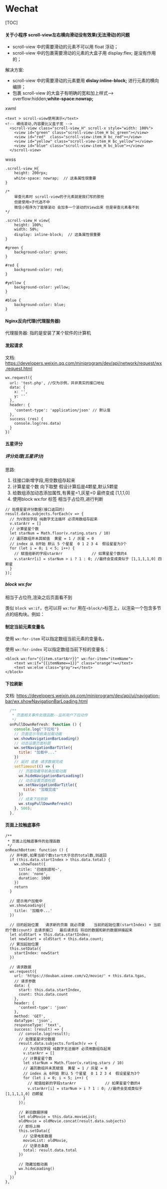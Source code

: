 

# Wechat



[TOC]

#### 关于小程序 scroll-view左右横向滑动没有效果(无法滑动)的问题

- scroll-view 中的需要滑动的元素不可以用 float 浮动；
- scroll-view 中的包裹需要滑动的元素的大盒子用 display:flex; 是没有作用的；

解决方案:

- scroll-view 中的需要滑动的元素要用 **dislay:inline-block;** 进行元素的横向编排；
- 包裹 scroll-view 的大盒子有明确的宽和加上样式-->  overflow:hidden;**white-space:nowrap;**

xwml

```
<text > scroll-view使用演示</text>
<!-- 横线滚动,内容要比父盒子宽 -->
  <scroll-view class="scroll-view_H" scroll-x style="width: 100%">
    <view id="green" class="scroll-view-item_H bc_green"></view>
    <view id="red"  class="scroll-view-item_H bc_red"></view>
    <view id="yellow" class="scroll-view-item_H bc_yellow"></view>
    <view id="blue" class="scroll-view-item_H bc_blue"></view>
  </scroll-view>
```

wxss

```
.scroll-view_H{
    height: 200rpx;
    white-space: nowrap;  // 这条属性很重要
}

/* 
    审查元素时 scroll-view的子元素就是我们写的那些
    但是使用>子代选不中
    微信小程序为了能够滚动 会加多一个滚动的View出来 但是审查元素看不到
*/

.scroll-view_H view{
    height: 100%;
    width: 50%;
    display: inline-block;  // 这条属性很重要
}

#green {
    background-color: green;
}

#red {
    background-color: red;
}

#yellow {
    background-color: yellow;
}

#blue {
    background-color: blue;
}
```



#### Nginx反向代理(代理服务器)

代理服务器: 指的是安装了某个软件的计算机



#### 发起请求

文档: https://developers.weixin.qq.com/miniprogram/dev/api/network/request/wx.request.html

```
wx.request({
  url: 'test.php', //仅为示例，并非真实的接口地址
  data: {
    x: '',
    y: ''
  },
  header: {
    'content-type': 'application/json' // 默认值
  },
  success (res) {
    console.log(res.data)
  }
})
```



#### 五星评分

##### 评分处理(五星评分)

思路:

1. 往接口新增字段,用空数组存起来
2. 计算星星个数 向下取整  假设计算后是4颗星,默认5颗星
3. 给数组添加动态添加属性,有黄星=1,灰星=0  最终变成 [1,1,1,0]
4. 使用block wx:for 标签 相当于占位符,进行判断

```
// 处理星星评分数据(接口返回的)
result.data.subjects.forEach(v => {
  // 为V添加字段 纯数字无法循环 必须用数组存起来
  v.starArr = []
  // 计算星星个数
  let starNum = Math.floor(v.rating.stars / 10)
  // 遍历数组并未其赋值  黄星 = 1 / 灰星 = 0  
  // index 从 0开始 默认 5 个星星  0 1 2 3 4  假设星星为3个  
  for (let i = 0; i < 5; i++) {
    // 赋值给新的字段starArr             // 如果星星个数的4  
    v.starArr[i] = starNum > i ? 1 : 0; //最终会变成类似于 [1,1,1,1,0] 四颗星
  }
});
```

##### block wx:for

相当于占位符,渲染之后页面看不到

类似 `block wx:if`，也可以将 `wx:for` 用在`<block/>`标签上，以渲染一个包含多节点的结构块。例如：

#### 制定当前元素变量名

使用 `wx:for-item` 可以指定数组当前元素的变量名， 

使用 `wx:for-index` 可以指定数组当前下标的变量名：

```
<block wx:for="{{item.startArr}}" wx:for-item="itemName">
	<text wx:if="{{itemName==1}}" class="orange">★</text>
	<text wx:else class="gray">★</text>
</block>
```

#### 

#### 下拉刷新

文档: https://developers.weixin.qq.com/miniprogram/dev/api/ui/navigation-bar/wx.showNavigationBarLoading.html

```javascript
  /**
   * 页面相关事件处理函数--监听用户下拉动作
   */
  onPullDownRefresh: function () {
    console.log("下拉啦")
    // 页面显示导航条加载动画
    wx.showNavigationBarLoading()
    // 动态设置页面标题
    wx.setNavigationBarTitle({
      title: "加载中..."
    })
    // 延时 或者 请求数据完成
    setTimeout(() => {
      // 页面隐藏导航条加载动画
      wx.hideNavigationBarLoading()
      // 动态设置页面标题
      wx.setNavigationBarTitle({
        title: "加载完成"
      })
      // 结束下拉刷新
      wx.stopPullDownRefresh()
    }, 500);
  },
```

#### 页面上拉触底事件 

```
/**
 * 页面上拉触底事件的处理函数
 */
onReachBottom: function () {
  // 并判断,如果当前个数start大于总的total数,则返回
  if (this.data.startIndex > this.data.total) {
    wx.showToast({
      title: '已结到底啦~',
      icon: 'none',
      duration: 1000
    })
    return
  }

  // 提示用户加载中                                                          
  wx.showLoading({
    title: '加载中...'
  })

  // 旧的起始位置   请求新的页面 就必须要    当前的起始位置(startIndex) + 当前的个数(count) 去请求接口   最后请求后 将旧的数据和新的数据拼接起来
  let oldStart = this.data.startIndex;
  let newStart = oldStart + this.data.count;
  // 累加起始位置
  this.setData({
    startIndex: newStart
  })

  // 请求数据
  wx.request({
    url: 'https://douban.uieee.com/v2/movie/' + this.data.tgas,
    // 请求参数
    data: {
      start: this.data.startIndex,
      count: this.data.count
    },
    header: {
      'content-type': 'json'
    },
    method: 'GET',
    dataType: 'json',
    responseType: 'text',
    success: (result) => {
      // console.log(result);
      // 处理星星评分数据
      result.data.subjects.forEach(v => {
        // 为V添加字段 纯数字无法循环 必须用数组存起来
        v.starArr = []
        // 计算星星个数
        let starNum = Math.floor(v.rating.stars / 10)
        // 遍历数组并未其赋值  黄星 = 1 / 灰星 = 0  
        // index 从 0开始 默认 5 个星星  0 1 2 3 4  假设星星为3个  
        for (let i = 0; i < 5; i++) {
          // 赋值给新的字段starArr             // 如果星星个数的4  
          v.starArr[i] = starNum > i ? 1 : 0; //最终会变成类似于 [1,1,1,1,0] 四颗星
        }
      });

      // 新旧数据拼接
      let oldMovie = this.data.movieList;
      oldMovie = oldMovie.concat(result.data.subjects)
      // 即将上映
      this.setData({
        // 记录电影数据
        movieList: oldMovie,
        // 记录总条数
        total: result.data.total
      })

      // 隐藏加载动画
      wx.hideLoading()
    }
  })
},
```



